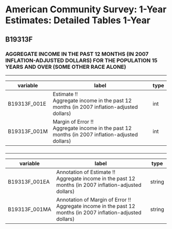 # American Community Survey: 1-Year Estimates: Detailed Tables 1-Year

## B19313F

### AGGREGATE INCOME IN THE PAST 12 MONTHS (IN 2007 INFLATION-ADJUSTED DOLLARS) FOR THE POPULATION 15 YEARS AND OVER (SOME OTHER RACE ALONE)

___

| variable | label | type |
| ----- | ----- | ----- |
| B19313F_001E | Estimate !!<br>Aggregate income in the past 12 months (in 2007 inflation-adjusted dollars) | int |
| B19313F_001M | Margin of Error !!<br>Aggregate income in the past 12 months (in 2007 inflation-adjusted dollars) | int |
### 

___

| variable | label | type |
| ----- | ----- | ----- |
| B19313F_001EA | Annotation of Estimate !!<br>Aggregate income in the past 12 months (in 2007 inflation-adjusted dollars) | string |
| B19313F_001MA | Annotation of Margin of Error !!<br>Aggregate income in the past 12 months (in 2007 inflation-adjusted dollars) | string |

